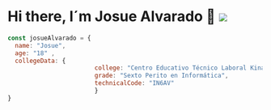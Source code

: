 ### <h1> Hi there, I´m Josue Alvarado 👋 ![](https://r7q6w9z6.rocketcdn.me/career/wp-content/uploads/2020/03/full-stack-development.gif)</h1>


```javascript
const josueAlvarado = {
  name: "Josue",
  age: "18" ,
  collegeData: {
                        college: "Centro Educativo Técnico Laboral Kinal",
                        grade: "Sexto Perito en Informática",
                        technicalCode: "IN6AV"
                        }
}

